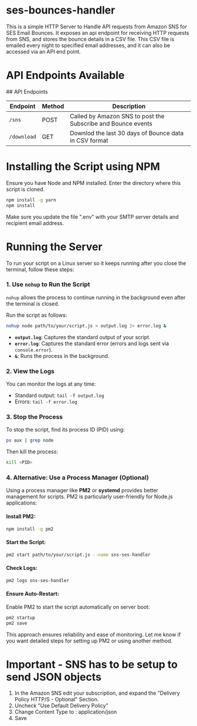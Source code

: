 # ses-bounces-handler

This is a simple HTTP Server to Handle API requests from Amazon SNS for SES Email Bounces. It exposes an api endpoint for receiving HTTP requests from SNS, and stores the bounce details in a CSV file. This CSV file is emailed every night to specified email addresses, and it can also be accessed via an API end point.


<h1>API Endpoints Available</h1>
## API Endpoints

| Endpoint | Method | Description |
|---|---|---|
| `/sns` | POST | Called by Amazon SNS to post the Subscribe and Bounce events |
| `/download` | GET | Downlod the last 30 days of Bounce data in CSV format |




<h1> Installing the Script using NPM </h1>
Ensure you have Node and NPM installed.
Enter the directory where this script is cloned.

```bash
npm install -g yarn
npm install
```

Make sure you update the file ".env" with your SMTP server details and recipient email address.


<h1>Running the Server</h1>
To run your script on a Linux server so it keeps running after you close the terminal, follow these steps:

### 1. **Use `nohup` to Run the Script**
`nohup` allows the process to continue running in the background even after the terminal is closed.

Run the script as follows:
```bash
nohup node path/to/your/script.js > output.log 2> error.log &
```

- **`output.log`**: Captures the standard output of your script.
- **`error.log`**: Captures the standard error (errors and logs sent via `console.error`).
- **`&`**: Runs the process in the background.

### 2. **View the Logs**
You can monitor the logs at any time:
- Standard output: `tail -f output.log`
- Errors: `tail -f error.log`

### 3. **Stop the Process**
To stop the script, find its process ID (PID) using:
```bash
ps aux | grep node
```
Then kill the process:
```bash
kill <PID>
```

### 4. **Alternative: Use a Process Manager (Optional)**
Using a process manager like **PM2** or **systemd** provides better management for scripts. PM2 is particularly user-friendly for Node.js applications:

#### Install PM2:
```bash
npm install -g pm2
```

#### Start the Script:
```bash
pm2 start path/to/your/script.js --name sns-ses-handler
```

#### Check Logs:
```bash
pm2 logs sns-ses-handler
```

#### Ensure Auto-Restart:
Enable PM2 to start the script automatically on server boot:
```bash
pm2 startup
pm2 save
```

This approach ensures reliability and ease of monitoring. Let me know if you want detailed steps for setting up PM2 or using another method.


<h1>Important - SNS has to be setup to send JSON objects </h1>
<ol>
<li> In the Amazon SNS edit your subscription, and expand the "Delivery Policy HTTP/S - Optional" Section.
<li> Uncheck "Use Default Delivery Policy"
<li> Change Content  Type to : application/json
<li> Save
</ol>